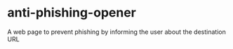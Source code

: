 # anti-phishing-opener
A web page to prevent phishing by informing the user about the destination URL
